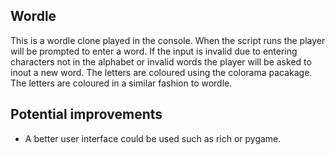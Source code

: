 Wordle
 - 
This is a wordle clone played in the console. When the script runs the player will be prompted to enter a word. If the input is invalid due to entering characters not in the alphabet or invalid words the player will be asked to inout a new word. The letters are coloured using the colorama pacakage. The letters are coloured in a similar fashion to wordle.

Potential improvements
-
- A better user interface could be used such as rich or pygame.
